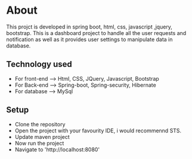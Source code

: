 # About
This projct is developed in spring boot, html, css, javascript ,jquery, bootstrap. This is a dashboard project to handle all the user requests and notification as well as it provides user settings to manipulate data in database.

## Technology used
* For front-end --> Html, CSS, JQuery, Javascript, Bootstrap
* For Back-end --> Spring-boot, Spring-security, Hibernate
* For database --> MySql

## Setup
* Clone the repository
* Open the project with your favourity IDE, i would recommennd STS.
* Update maven project
* Now run the project
* Navigate to 'http://localhost:8080'
